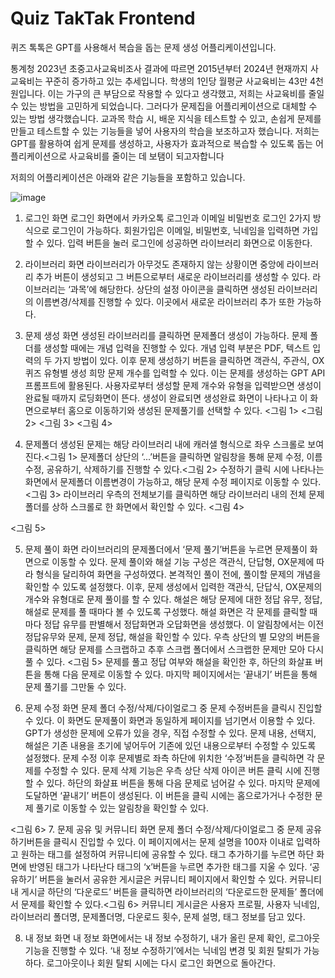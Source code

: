 # Quiz TakTak Frontend

퀴즈 톡톡은 GPT를 사용해서 복습을 돕는 문제 생성 어플리케이션입니다.

통계청 2023년 초중고사교육비조사 결과에 따르면 2015년부터 2024년 현재까지 사교육비는 꾸준히 증가하고 있는 추세입니다. 학생의 1인당 월평균 사교육비는 43만 4천원입니다. 이는 가구의 큰 부담으로 작용할 수 있다고 생각했고, 저희는 사교육비를 줄일 수 있는 방법을 고민하게 되었습니다. 그러다가 문제집을 어플리케이션으로 대체할 수 있는 방법 생각했습니다. 
교과목 학습 시, 배운 지식을 테스트할 수 있고, 손쉽게 문제를 만들고 테스트할 수 있는 기능들을 넣어 사용자의 학습을 보조하고자 했습니다. 저희는 GPT를 활용하여 쉽게 문제를 생성하고, 사용자가 효과적으로 복습할 수 있도록 돕는 어플리케이션으로 사교육비를 줄이는 데 보탬이 되고자합니다


저희의 어플리케이션은 아래와 같은 기능들을 포함하고 있습니다.

![image](https://github.com/user-attachments/assets/eabe4688-0218-4c74-b3b2-32211f65dba7)

1. 로그인 화면
로그인 화면에서 카카오톡 로그인과 이메일 비밀번호 로그인 2가지 방식으로 로그인이 가능하다. 회원가입은 이메일, 비밀번호, 닉네임을 입력하면 가입할 수 있다. 입력 버튼을 눌러 로그인에 성공하면 라이브러리 화면으로 이동한다.


2. 라이브러리 화면
라이브러리가 아무것도 존재하지 않는 상황이면 중앙에 라이브러리 추가 버튼이 생성되고 그 버튼으로부터 새로운 라이브러리를 생성할 수 있다. 라이브러리는 ‘과목’에 해당한다. 상단의 설정 아이콘을 클릭하면 생성된 라이브러리의 이름변경/삭제를 진행할 수 있다. 이곳에서 새로운 라이브러리 추가 또한 가능하다. 


3. 문제 생성 화면
생성된 라이브러리를 클릭하면 문제폴더 생성이 가능하다. 문제 폴더를 생성할 때에는 개념 입력을 진행할 수 있다. 개념 입력 부분은 PDF, 텍스트 입력의 두 가지 방법이 있다. 이후 문제 생성하기 버튼을 클릭하면 객관식, 주관식, OX퀴즈 유형별 생성 희망 문제 개수를 입력할 수 있다. 이는 문제를 생성하는 GPT API 프롬프트에 활용된다.
사용자로부터 생성할 문제 개수와 유형을 입력받으면 생성이 완료될 때까지 로딩화면이 뜬다. 생성이 완료되면 생성완료 화면이 나타나고 이 화면으로부터 홈으로 이동하기와 생성된 문제풀기를 선택할 수 있다.
<그림 1>
<그림 2>
<그림 3>
<그림 4>
4. 문제폴더
생성된 문제는 해당 라이브러리 내에 캐러샐 형식으로 좌우 스크롤로 보여진다.<그림 1> 문제폴더 상단의 ‘...’버튼을 클릭하면 알림창을 통해 문제 수정, 이름수정, 공유하기, 삭제하기를 진행할 수 있다.<그림 2> 수정하기 클릭 시에 나타나는 화면에서 문제폴더 이름변경이 가능하고, 해당 문제 수정 페이지로 이동할 수 있다.<그림 3> 라이브러리 우측의 전체보기를 클릭하면 해당 라이브러리 내의 전체 문제폴더를 상하 스크롤로 한 화면에서 확인할 수 있다. <그림 4>






<그림 5>

5. 문제 풀이 화면
라이브러리의 문제폴더에서 ‘문제 풀기’버튼을 누르면 문제풀이 화면으로 이동할 수 있다. 문제 풀이와 해설 기능 구성은 객관식, 단답형, OX문제에 따라 형식을 달리하여 화면을 구성하였다. 본격적인 풀이 전에, 풀이할 문제의 개념을 확인할 수 있도록 설정했다. 이후, 문제 생성에서 입력한 객관식, 단답식, OX문제의 개수와 유형대로 문제 풀이를 할 수 있다. 해설은 해당 문제에 대한 정답 유무, 정답, 해설로 문제를 풀 때마다 볼 수 있도록 구성했다. 해설 화면은 각 문제를 클릭할 때마다 정답 유무를 판별해서 정답화면과 오답화면을 생성했다. 이 알림창에서는 이전 정답유무와 문제, 문제 정답, 해설을 확인할 수 있다. 우측 상단의 별 모양의 버튼을 클릭하면 해당 문제를 스크랩하고 추후 스크랩 폴더에서 스크랩한 문제만 모아 다시 풀 수 있다. <그림 5>
문제를 풀고 정답 여부와 해설을 확인한 후, 하단의 화살표 버튼을 통해 다음 문제로 이동할 수 있다. 마지막 페이지에서는 ‘끝내기’ 버튼을 통해 문제 풀기를 그만둘 수 있다.








6. 문제 수정 화면
문제 폴더 수정/삭제/다이얼로그 중 문제 수정버튼을 클릭시 진입할 수 있다.
이 화면도 문제풀이 화면과 동일하게 페이지를 넘기면서 이용할 수 있다.
GPT가 생성한 문제에 오류가 있을 경우, 직접 수정할 수 있다. 문제 내용, 선택지, 해설은 기존 내용을 초기에 넣어두어 기존에 있던 내용으로부터 수정할 수 있도록 설정했다. 문제 수정 이후 문제별로 좌측 하단에 위치한 ‘수정’버튼을 클릭하면 각 문제를 수정할 수 있다. 문제 삭제 기능은 우측 상단 삭제 아이콘 버튼 클릭 시에 진행할 수 있다. 하단의 화살표 버튼을 통해 다음 문제로 넘어갈 수 있다. 마지막 문제에 도달하면 ‘끝내기’ 버튼이 생성된다. 이 버튼을 클릭 시에는 홈으로가거나 수정한 문제 풀기로 이동할 수 있는 알림창을 확인할 수 있다.

<그림 6>
7. 문제 공유 및 커뮤니티 화면
문제 폴더 수정/삭제/다이얼로그 중 문제 공유하기버튼을 클릭시 진입할 수 있다. 이 페이지에서는 문제 설명을 100자 이내로 입력하고 원하는 태그를 설정하여 커뮤니티에 공유할 수 있다. 태그 추가하기를 누르면 하단 화면에 반영된 태그가 나타난다 태그의 ‘x’버튼을 누르면 추가한 태그를 지울 수 있다. ‘공유하기’ 버튼을 눌러서 공유한 게시글은 커뮤니티 페이지에서 확인할 수 있다. 커뮤니티 내 게시글 하단의 ‘다운로드’ 버튼을 클릭하면 라이브러리의 ‘다운로드한 문제들’ 폴더에서 문제를 확인할 수 있다.<그림 6>
커뮤니티 게시글은 사용자 프로필, 사용자 닉네임, 라이브러리 폴더명, 문제폴더명, 다운로드 횟수, 문제 설명, 태그 정보를 담고 있다. 

8. 내 정보 화면
내 정보 화면에서는 내 정보 수정하기, 내가 올린 문제 확인, 로그아웃 기능을 진행할 수 있다. ‘내 정보 수정하기’에서는 닉네임 변경 및 회원 탈퇴가 가능하다. 로그아웃이나 회원 탈퇴 시에는 다시 로그인 화면으로 돌아간다. 
